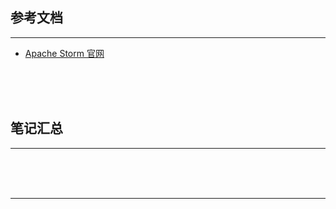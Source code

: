 ## 参考文档

---

* [Apache Storm 官网](http://storm.apache.org/)



<br/><br/><br/>



## 笔记汇总

---





<br/><br/><br/>

---

